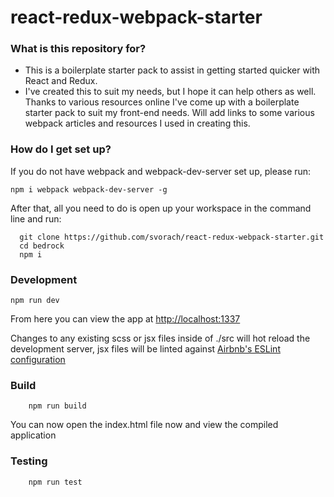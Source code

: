 # react-redux-webpack-starter #

### What is this repository for? ###
* This is a boilerplate starter pack to assist in getting started quicker with React and Redux.
* I've created this to suit my needs, but I hope it can help others as well. Thanks to various resources online I've come up with a boilerplate starter pack to suit my front-end needs. Will add links to some various webpack articles and resources I used in creating this.

### How do I get set up? ###
If you do not have webpack and webpack-dev-server set up, please run:

    npm i webpack webpack-dev-server -g

After that, all you need to do is open up your workspace in the command line and run:

	  git clone https://github.com/svorach/react-redux-webpack-starter.git
	  cd bedrock
	  npm i

### Development

  	npm run dev

From here you can view the app at <http://localhost:1337>

Changes to any existing scss or jsx files inside of ./src will hot reload the development server, jsx files will be linted against [Airbnb's ESLint configuration](https://github.com/airbnb/javascript/tree/master/packages/eslint-config-airbnb)

### Build
		npm run build

You can now open the index.html file now and view the compiled application

### Testing
		npm run test